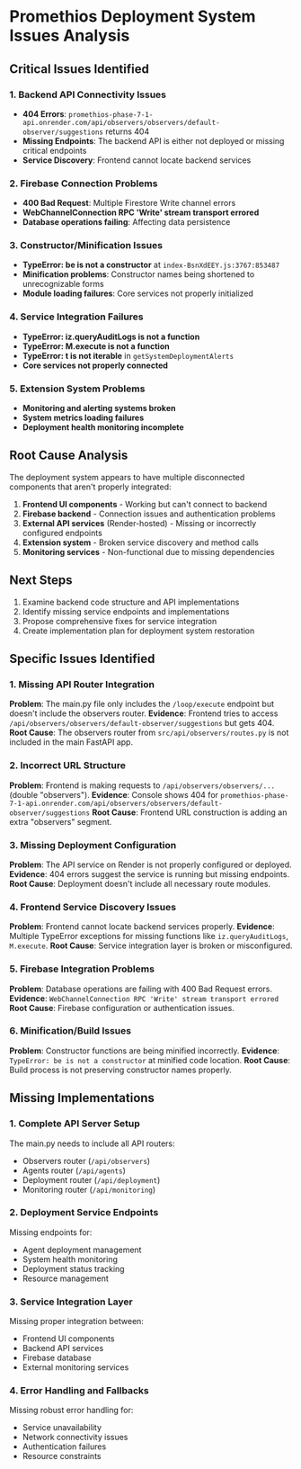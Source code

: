 # Promethios Deployment System Issues Analysis

## Critical Issues Identified

### 1. Backend API Connectivity Issues
- **404 Errors**: `promethios-phase-7-1-api.onrender.com/api/observers/observers/default-observer/suggestions` returns 404
- **Missing Endpoints**: The backend API is either not deployed or missing critical endpoints
- **Service Discovery**: Frontend cannot locate backend services

### 2. Firebase Connection Problems
- **400 Bad Request**: Multiple Firestore Write channel errors
- **WebChannelConnection RPC 'Write' stream transport errored**
- **Database operations failing**: Affecting data persistence

### 3. Constructor/Minification Issues
- **TypeError: be is not a constructor** at `index-BsnXdEEY.js:3767:853487`
- **Minification problems**: Constructor names being shortened to unrecognizable forms
- **Module loading failures**: Core services not properly initialized

### 4. Service Integration Failures
- **TypeError: iz.queryAuditLogs is not a function**
- **TypeError: M.execute is not a function**
- **TypeError: t is not iterable** in `getSystemDeploymentAlerts`
- **Core services not properly connected**

### 5. Extension System Problems
- **Monitoring and alerting systems broken**
- **System metrics loading failures**
- **Deployment health monitoring incomplete**

## Root Cause Analysis

The deployment system appears to have multiple disconnected components that aren't properly integrated:

1. **Frontend UI components** - Working but can't connect to backend
2. **Firebase backend** - Connection issues and authentication problems
3. **External API services** (Render-hosted) - Missing or incorrectly configured endpoints
4. **Extension system** - Broken service discovery and method calls
5. **Monitoring services** - Non-functional due to missing dependencies

## Next Steps

1. Examine backend code structure and API implementations
2. Identify missing service endpoints and implementations
3. Propose comprehensive fixes for service integration
4. Create implementation plan for deployment system restoration



## Specific Issues Identified

### 1. **Missing API Router Integration**
**Problem**: The main.py file only includes the `/loop/execute` endpoint but doesn't include the observers router.
**Evidence**: Frontend tries to access `/api/observers/observers/default-observer/suggestions` but gets 404.
**Root Cause**: The observers router from `src/api/observers/routes.py` is not included in the main FastAPI app.

### 2. **Incorrect URL Structure**
**Problem**: Frontend is making requests to `/api/observers/observers/...` (double "observers").
**Evidence**: Console shows 404 for `promethios-phase-7-1-api.onrender.com/api/observers/observers/default-observer/suggestions`
**Root Cause**: Frontend URL construction is adding an extra "observers" segment.

### 3. **Missing Deployment Configuration**
**Problem**: The API service on Render is not properly configured or deployed.
**Evidence**: 404 errors suggest the service is running but missing endpoints.
**Root Cause**: Deployment doesn't include all necessary route modules.

### 4. **Frontend Service Discovery Issues**
**Problem**: Frontend cannot locate backend services properly.
**Evidence**: Multiple TypeError exceptions for missing functions like `iz.queryAuditLogs`, `M.execute`.
**Root Cause**: Service integration layer is broken or misconfigured.

### 5. **Firebase Integration Problems**
**Problem**: Database operations are failing with 400 Bad Request errors.
**Evidence**: `WebChannelConnection RPC 'Write' stream transport errored`
**Root Cause**: Firebase configuration or authentication issues.

### 6. **Minification/Build Issues**
**Problem**: Constructor functions are being minified incorrectly.
**Evidence**: `TypeError: be is not a constructor` at minified code location.
**Root Cause**: Build process is not preserving constructor names properly.

## Missing Implementations

### 1. **Complete API Server Setup**
The main.py needs to include all API routers:
- Observers router (`/api/observers`)
- Agents router (`/api/agents`) 
- Deployment router (`/api/deployment`)
- Monitoring router (`/api/monitoring`)

### 2. **Deployment Service Endpoints**
Missing endpoints for:
- Agent deployment management
- System health monitoring
- Deployment status tracking
- Resource management

### 3. **Service Integration Layer**
Missing proper integration between:
- Frontend UI components
- Backend API services
- Firebase database
- External monitoring services

### 4. **Error Handling and Fallbacks**
Missing robust error handling for:
- Service unavailability
- Network connectivity issues
- Authentication failures
- Resource constraints


